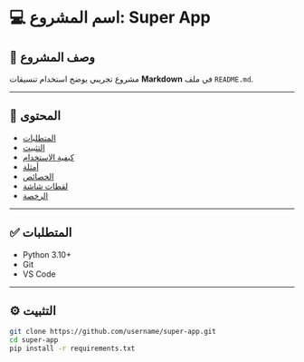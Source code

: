 # 💻 اسم المشروع: Super App

## 📝 وصف المشروع
مشروع تجريبي يوضح استخدام تنسيقات **Markdown** في ملف `README.md`.

---

## 📌 المحتوى

- [المتطلبات](#المتطلبات)
- [التثبيت](#التثبيت)
- [كيفية الاستخدام](#كيفية-الاستخدام)
- [أمثلة](#أمثلة)
- [الخصائص](#الخصائص)
- [لقطات شاشة](#لقطات-شاشة)
- [الرخصة](#الرخصة)

---

## ✅ المتطلبات

- Python 3.10+
- Git
- VS Code

---

## ⚙️ التثبيت

```bash
git clone https://github.com/username/super-app.git
cd super-app
pip install -r requirements.txt
